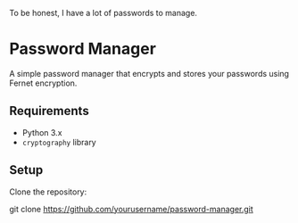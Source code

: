 To be honest, I have a lot of passwords to manage.

# Password Manager

A simple password manager that encrypts and stores your passwords using Fernet encryption.

## Requirements

- Python 3.x
- `cryptography` library

## Setup

Clone the repository:

git clone https://github.com/yourusername/password-manager.git
